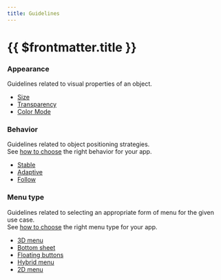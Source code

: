 ```yaml
---
title: Guidelines
---
```


# {{ $frontmatter.title }}

### Appearance

Guidelines related to visual properties of an object.

- [Size](/guidelines/size)
- [Transparency](/guidelines/transparency)
- [Color Mode](/guidelines/color-mode)

### Behavior

Guidelines related to object positioning strategies. \
See [how to choose](/guidelines/behavior) the right behavior for your app.

- [Stable](/guidelines/stable)
- [Adaptive](/guidelines/adaptive)
- [Follow](/guidelines/follow)

### Menu type

Guidelines related to selecting an appropriate form of menu for the given use case.\
See [how to choose](/guidelines/menu-type) the right menu type for your app.

- [3D menu](/guidelines/3d-menu)
- [Bottom sheet](/guidelines/bottom-sheet)
- [Floating buttons](/guidelines/floating-buttons)
- [Hybrid menu](/guidelines/hybrid-menu)
- [2D menu](/guidelines/2d-menu)
